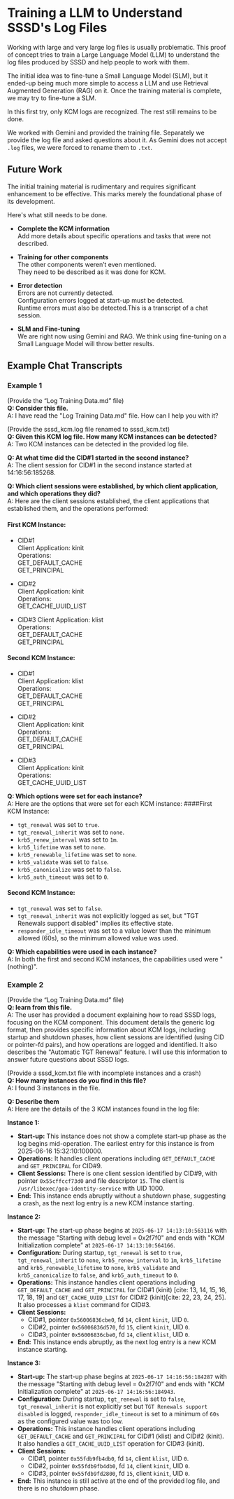 # Training a LLM to Understand SSSD's Log Files

Working with large and very large log files is usually problematic. This proof of concept tries to train a Large Language Model (LLM) to understand the log files produced by SSSD and help people to work with them.

The initial idea was to fine-tune a Small Language Model (SLM), but it ended-up being much more simple to access a LLM and use Retrieval Augmented Generation (RAG) on it. Once the training material is complete, we may try to fine-tune a SLM.

In this first try, only KCM logs are recognized. The rest still remains to be done.

We worked with Gemini and provided the training file. Separately we provide the log file and asked questions about it. As Gemini does not accept `.log` files, we were forced to rename them to `.txt`.


## Future Work
The initial training material is rudimentary and requires significant enhancement to be effective. This marks merely the foundational phase of its development.

Here's what still needs to be done.

  * **Complete the KCM information**  
Add more details about specific operations and tasks that were not described.  


  * **Training for other components**  
The other components weren’t even mentioned.  
They need to be described as it was done for KCM.


  * **Error detection**  
Errors are not currently detected.  
Configuration errors logged at start-up must be detected.  
Runtime errors must also be detected.This is a transcript of a chat session.

  * **SLM and Fine-tuning**  
We are right now using Gemini and RAG. We think using fine-tuning on a Small Language Model will throw better results.

## Example Chat Transcripts

### Example 1

(Provide the “Log Training Data.md” file)  
**Q: Consider this file.**  
A: I have read the "Log Training Data.md" file. How can I help you with it?

(Provide the sssd_kcm.log file renamed to sssd_kcm.txt)  
**Q: Given this KCM log file. How many KCM instances can be detected?**  
A: Two KCM instances can be detected in the provided log file.

**Q: At what time did the CID#1 started in the second instance?**  
A: The client session for CID#1 in the second instance started at 14:16:56:185268.

**Q: Which client sessions were established, by which client application, and which operations they did?**  
A: Here are the client sessions established, the client applications that established them, and the operations performed:

#### First KCM Instance:

  * CID#1  
Client Application: kinit  
Operations:  
GET_DEFAULT_CACHE  
GET_PRINCIPAL 

  * CID#2  
Client Application: kinit  
Operations:  
GET_CACHE_UUID_LIST 

  * CID#3
Client Application: klist  
Operations:  
GET_DEFAULT_CACHE  
GET_PRINCIPAL 


#### Second KCM Instance:
  * CID#1  
Client Application: klist  
Operations:  
GET_DEFAULT_CACHE  
GET_PRINCIPAL 

  * CID#2  
Client Application: kinit  
Operations:  
GET_DEFAULT_CACHE  
GET_PRINCIPAL 

  * CID#3  
Client Application: kinit  
Operations:  
GET_CACHE_UUID_LIST 

**Q: Which options were set for each instance?**  
A: Here are the options that were set for each KCM instance:
####First KCM Instance:
  * `tgt_renewal` was set to `true`.
  * `tgt_renewal_inherit` was set to `none`.
  * `krb5_renew_interval` was set to `1m`.
  * `krb5_lifetime` was set to `none`.
  * `krb5_renewable_lifetime` was set to `none`.
  * `krb5_validate` was set to `false`.
  * `krb5_canonicalize` was set to `false`.
  * `krb5_auth_timeout` was set to `0`.

#### Second KCM Instance:
  * `tgt_renewal` was set to `false`.
  * `tgt_renewal_inherit` was not explicitly logged as set, but "TGT Renewals support disabled"  implies its effective state.
  * `responder_idle_timeout` was set to a value lower than the minimum allowed (60s), so the minimum allowed value was used.

**Q: Which capabilities were used in each instance?**  
A: In both the first and second KCM instances, the capabilities used were "(nothing)".

### Example 2

(Provide the “Log Training Data.md” file)  
**Q: learn from this file.**  
A: The user has provided a document explaining how to read SSSD logs, focusing on the KCM component. This document details the generic log format, then provides specific information about KCM logs, including startup and shutdown phases, how client sessions are identified (using CID or pointer-fd pairs), and how operations are logged and identified. It also describes the "Automatic TGT Renewal" feature. I will use this information to answer future questions about SSSD logs.

(Provide a sssd_kcm.txt file with incomplete instances and a crash)  
**Q: How many instances do you find in this file?**  
A: I found 3 instances in the file.

**Q: Describe them**  
A: Here are the details of the 3 KCM instances found in the log file:

**Instance 1:**

* **Start-up:** This instance does not show a complete start-up phase as the log begins mid-operation. The earliest entry for this instance is from 2025-06-16 15:32:10:100000.
* **Operations:** It handles client operations including `GET_DEFAULT_CACHE` and `GET_PRINCIPAL` for CID#9.
* **Client Sessions:** There is one client session identified by CID#9, with pointer `0x55cffccf73d0` and file descriptor `15`. The client is `/usr/libexec/goa-identity-service` with UID 1000.
* **End:** This instance ends abruptly without a shutdown phase, suggesting a crash, as the next log entry is a new KCM instance starting.

**Instance 2:**

* **Start-up:** The start-up phase begins at `2025-06-17 14:13:10:563116` with the message "Starting with debug level = 0x2f7f0" and ends with "KCM Initialization complete" at `2025-06-17 14:13:10:564166`.
* **Configuration:** During startup, `tgt_renewal` is set to `true`, `tgt_renewal_inherit` to `none`, `krb5_renew_interval` to `1m`, `krb5_lifetime` and `krb5_renewable_lifetime` to `none`, `krb5_validate` and `krb5_canonicalize` to `false`, and `krb5_auth_timeout` to `0`.
* **Operations:** This instance handles client operations including `GET_DEFAULT_CACHE` and `GET_PRINCIPAL` for CID#1 (kinit) [cite: 13, 14, 15, 16, 17, 18, 19] and `GET_CACHE_UUID_LIST` for CID#2 (kinit)[cite: 22, 23, 24, 25]. It also processes a `klist` command for CID#3.
* **Client Sessions:**
    * CID#1, pointer `0x56006836cbe0`, fd `14`, client `kinit`, UID `0`.
    * CID#2, pointer `0x56006836d570`, fd `15`, client `kinit`, UID `0`.
    * CID#3, pointer `0x56006836cbe0`, fd `14`, client `klist`, UID `0`.
* **End:** This instance ends abruptly, as the next log entry is a new KCM instance starting.

**Instance 3:**

* **Start-up:** The start-up phase begins at `2025-06-17 14:16:56:184287` with the message "Starting with debug level = 0x2f7f0" and ends with "KCM Initialization complete" at `2025-06-17 14:16:56:184943`.
* **Configuration:** During startup, `tgt_renewal` is set to `false`, `tgt_renewal_inherit` is not explicitly set but `TGT Renewals support disabled` is logged, `responder_idle_timeout` is set to a minimum of `60s` as the configured value was too low.
* **Operations:** This instance handles client operations including `GET_DEFAULT_CACHE` and `GET_PRINCIPAL` for CID#1 (klist) and CID#2 (kinit). It also handles a `GET_CACHE_UUID_LIST` operation for CID#3 (kinit).
* **Client Sessions:**
    * CID#1, pointer `0x55fdb9fb4db0`, fd `14`, client `klist`, UID `0`.
    * CID#2, pointer `0x55fdb9fb4db0`, fd `14`, client `kinit`, UID `0`.
    * CID#3, pointer `0x55fdb9fd2800`, fd `15`, client `kinit`, UID `0`.
* **End:** This instance is still active at the end of the provided log file, and there is no shutdown phase.

